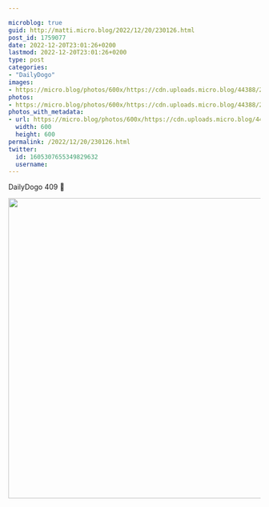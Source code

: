 ```yaml
---

microblog: true
guid: http://matti.micro.blog/2022/12/20/230126.html
post_id: 1759077
date: 2022-12-20T23:01:26+0200
lastmod: 2022-12-20T23:01:26+0200
type: post
categories:
- "DailyDogo"
images:
- https://micro.blog/photos/600x/https://cdn.uploads.micro.blog/44388/2022/9320eecaf3.jpg
photos:
- https://micro.blog/photos/600x/https://cdn.uploads.micro.blog/44388/2022/9320eecaf3.jpg
photos_with_metadata:
- url: https://micro.blog/photos/600x/https://cdn.uploads.micro.blog/44388/2022/9320eecaf3.jpg
  width: 600
  height: 600
permalink: /2022/12/20/230126.html
twitter:
  id: 1605307655349829632
  username:
---
```

DailyDogo 409 🐶

<img src="https://micro.blog/photos/600x/https://blog.martin-haehnel.de/uploads/2022/9320eecaf3.jpg" width="600" height="600" alt="" />
